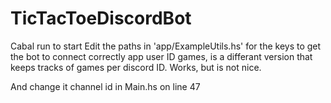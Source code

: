 # TicTacToeDiscordBot

Cabal run to start
Edit the paths in 'app/ExampleUtils.hs' for the keys to get the bot to connect correctly
app user ID games, is a differant version that keeps tracks of games per discord ID. Works, but is not nice.

And change it channel id in Main.hs on line 47



